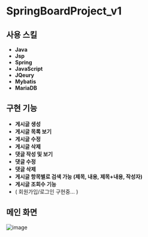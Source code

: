 # SpringBoardProject_v1

## 사용 스킬
- **Java**
- **Jsp**
- **Spring**
- **JavaScript**
- **JQeury**
- **Mybatis**
- **MariaDB**

## 구현 기능

- **게시글 생성**
- **게시글 목록 보기**
- **게시글 수정**
- **게시글 삭제**
- **댓글 작성 및 보기**
- **댓글 수정**
- **댓글 삭제**
- **게시글 항목별로 검색 가능 (제목, 내용, 제목+내용, 작성자)**
- **게시글 조회수 기능**
- ( 회원가입/로그인 구현중... )
 
## 메인 화면
![image](https://github.com/12eu8oed/SpringBoardProject_v1/assets/150359214/a1ca764b-3d6a-4a01-b067-f3a8365df094)

